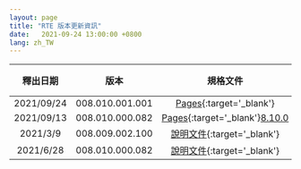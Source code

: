 ```yaml
---
layout: page
title: "RTE 版本更新資訊"
date:   2021-09-24 13:00:00 +0800
lang: zh_TW
---
```



|釋出日期|版本|規格文件|更新說明|
|:-:|:-:|:-:|:-:|
|2021/09/24|008.010.001.001|[Pages](https://pages.ruru.tw/#/8.10.1/UPDATE/ITEM_5/RTE/README){:target='_blank'}|[8.10.1](/INSTALLS/RTE/UPDATE/8.10.1.html)|
|2021/09/13|008.010.000.082|[Pages](https://pages.ruru.tw/#/8.10.0/UPDATE/ITEM_25/RTE/README){:target='_blank'}[8.10.0](/INSTALLS/RTE/UPDATE/8.10.1.html)|
|2021/3/9|008.009.002.100|[說明文件](/library/8.9.2/index.html){:target='_blank'}|[8.9.2](/INSTALLS/RTE/UPDATE/8.9.2.html)|
|2021/6/28|008.010.000.082|[說明文件](/doc/8.10.0/zh-Hant/index.html){:target='_blank'}|[8.10.0](/INSTALLS/RTE/UPDATE/8.10.0.html)|
